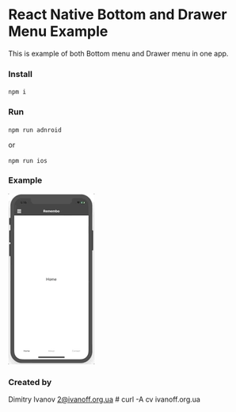# React Native Bottom and Drawer Menu Example

This is example of both Bottom menu and Drawer menu in one app.

### Install

`npm i`

### Run

`npm run adnroid`

or

`npm run ios`

### Example

![example](./static/example.gif)

### Created by

  Dimitry Ivanov <2@ivanoff.org.ua> # curl -A cv ivanoff.org.ua
